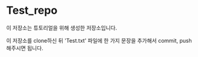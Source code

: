 # Test_repo
이 저장소는 튜토리얼을 위해 생성한 저장소입니다.

이 저장소를 clone하신 뒤 'Test.txt' 파일에 한 가지 문장을 추가해서 commit, push 해주시면 됩니다.

